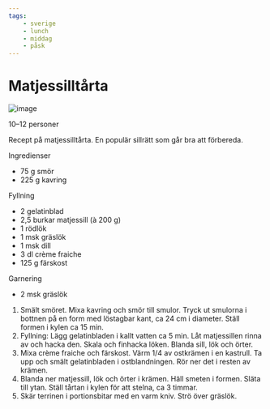 ```yaml
---
tags:
    - sverige
    - lunch
    - middag
    - påsk
---
```

# Matjessilltårta

![image](/img/fisk/matjessilltårta.jpg)

10–12 personer

Recept på matjessilltårta. En populär sillrätt som går bra att förbereda.

Ingredienser

- 75 g smör
- 225 g kavring

Fyllning

- 2 gelatinblad
- 2,5 burkar matjessill (à 200 g)
- 1 rödlök
- 1 msk gräslök
- 1 msk dill
- 3 dl crème fraiche
- 125 g färskost

Garnering

- 2 msk gräslök

1. Smält smöret. Mixa kavring och smör till smulor. Tryck ut smulorna i bottnen på en form med löstagbar kant, ca 24 cm i diameter. Ställ formen i kylen ca 15 min.
2. Fyllning: Lägg gelatinbladen i kallt vatten ca 5 min. Låt matjessillen rinna av och hacka den. Skala och finhacka löken. Blanda sill, lök och örter.
3. Mixa crème fraiche och färskost. Värm 1/4 av ostkrämen i en kastrull. Ta upp och smält gelatinbladen i ostblandningen. Rör ner det i resten av krämen.
4. Blanda ner matjessill, lök och örter i krämen. Häll smeten i formen. Släta till ytan. Ställ tårtan i kylen för att stelna, ca 3 timmar.
5. Skär terrinen i portionsbitar med en varm kniv. Strö över gräslök.
